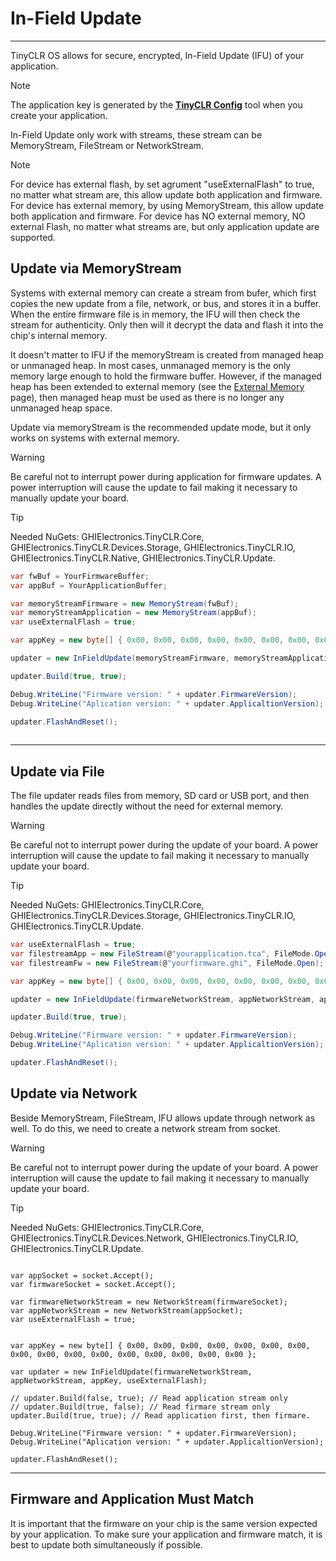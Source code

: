 # In-Field Update
---
TinyCLR OS allows for secure, encrypted, In-Field Update (IFU) of your application.

> [!Note]
> The application key is generated by the [**TinyCLR Config**](../tinyclr-config.md) tool when you create your application.

In-Field Update only work with streams, these stream can be MemoryStream, FileStream or NetworkStream.

> [!Note]
> For device has external flash, by set agrument "useExternalFlash" to true, no matter what stream are, this allow update both application and firmware.
> For device has external memory, by using MemoryStream, this allow update both application and firmware.
> For device has NO external memory, NO external Flash, no matter what streams are, but only application update are supported.

## Update via MemoryStream
Systems with external memory can create a stream from bufer, which first copies the new update from a file, network, or bus, and stores it in a buffer. When the entire firmware file is in memory, the IFU will then check the stream for authenticity. Only then will it decrypt the data and flash it into the chip's internal memory.

It doesn't matter to IFU if the memoryStream is created from managed heap or unmanaged heap. In most cases, unmanaged memory is the only memory large enough to hold the firmware buffer. However, if the managed heap has been extended to external memory (see the [External Memory](external-memory.md) page), then managed heap must be used as there is no longer any unmanaged heap space.

Update via memoryStream is the recommended update mode, but it only works on systems with external memory.

> [!Warning]
> Be careful not to interrupt power during application for firmware updates. A power interruption will cause the update to fail making it necessary to manually update your board.

> [!Tip]
> Needed NuGets: GHIElectronics.TinyCLR.Core, GHIElectronics.TinyCLR.Devices.Storage, GHIElectronics.TinyCLR.IO, GHIElectronics.TinyCLR.Native, GHIElectronics.TinyCLR.Update.

```cs
var fwBuf = YourFirmwareBuffer;
var appBuf = YourApplicationBuffer;

var memoryStreamFirmware = new MemoryStream(fwBuf);
var memoryStreamApplication = new MemoryStream(appBuf);
var useExternalFlash = true;

var appKey = new byte[] { 0x00, 0x00, 0x00, 0x00, 0x00, 0x00, 0x00, 0x00, 0x00, 0x00, 0x00, 0x00, 0x00, 0x00, 0x00, 0x00 };

updater = new InFieldUpdate(memoryStreamFirmware, memoryStreamApplication, appKey, useExternalFlash);

updater.Build(true, true);  

Debug.WriteLine("Firmware version: " + updater.FirmwareVersion);
Debug.WriteLine("Aplication version: " + updater.ApplicaltionVersion);

updater.FlashAndReset();
           
```

---

## Update via File

The file updater reads files from memory, SD card or USB port, and then handles the update directly without the need for external memory.

> [!Warning]
> Be careful not to interrupt power during the update of your board. A power interruption will cause the update to fail making it necessary to manually update your board.

> [!Tip]
> Needed NuGets: GHIElectronics.TinyCLR.Core, GHIElectronics.TinyCLR.Devices.Storage, GHIElectronics.TinyCLR.IO, GHIElectronics.TinyCLR.Update.

```cs
var useExternalFlash = true;
var filestreamApp = new FileStream(@"yourapplication.tca", FileMode.Open);
var filestreamFw = new FileStream(@"yourfirmware.ghi", FileMode.Open);

var appKey = new byte[] { 0x00, 0x00, 0x00, 0x00, 0x00, 0x00, 0x00, 0x00, 0x00, 0x00, 0x00, 0x00, 0x00, 0x00, 0x00, 0x00 };

updater = new InFieldUpdate(firmwareNetworkStream, appNetworkStream, appKey, useExternalFlash);

updater.Build(true, true);                                     

Debug.WriteLine("Firmware version: " + updater.FirmwareVersion);
Debug.WriteLine("Aplication version: " + updater.ApplicaltionVersion);

updater.FlashAndReset();
```

## Update via Network
Beside MemoryStream, FileStream, IFU allows update through network as well. To do this, we need to create a network stream from socket.

> [!Warning]
> Be careful not to interrupt power during the update of your board. A power interruption will cause the update to fail making it necessary to manually update your board.

> [!Tip]
> Needed NuGets: GHIElectronics.TinyCLR.Core, GHIElectronics.TinyCLR.Devices.Network, GHIElectronics.TinyCLR.IO, GHIElectronics.TinyCLR.Update.

```

var appSocket = socket.Accept();
var firmwareSocket = socket.Accept();

var firmwareNetworkStream = new NetworkStream(firmwareSocket);
var appNetworkStream = new NetworkStream(appSocket);
var useExternalFlash = true;


var appKey = new byte[] { 0x00, 0x00, 0x00, 0x00, 0x00, 0x00, 0x00, 0x00, 0x00, 0x00, 0x00, 0x00, 0x00, 0x00, 0x00, 0x00 };

var updater = new InFieldUpdate(firmwareNetworkStream, appNetworkStream, appKey, useExternalFlash);

// updater.Build(false, true); // Read application stream only
// updater.Build(true, false); // Read firmare stream only
updater.Build(true, true); // Read application first, then firmare.

Debug.WriteLine("Firmware version: " + updater.FirmwareVersion);
Debug.WriteLine("Aplication version: " + updater.ApplicaltionVersion);

updater.FlashAndReset();

```

---

## Firmware and Application Must Match
It is important that the firmware on your chip is the same version expected by your application. To make sure your application and firmware match, it is best to update both simultaneously if possible.
